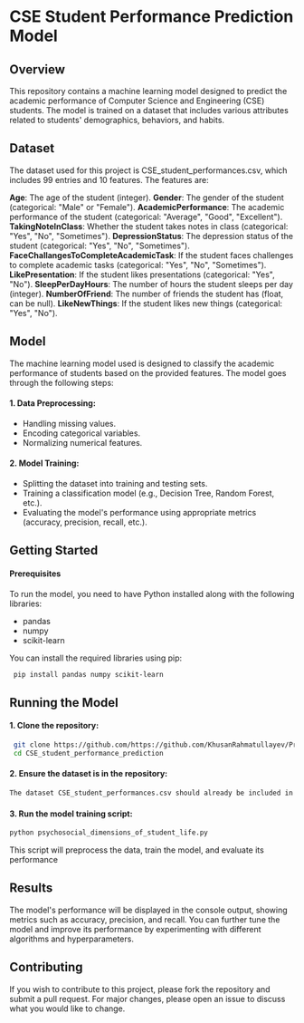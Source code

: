 # CSE Student Performance Prediction Model
## Overview
This repository contains a machine learning model designed to predict the academic performance of Computer Science and Engineering (CSE) students. The model is trained on a dataset that includes various attributes related to students' demographics, behaviors, and habits.
## Dataset
The dataset used for this project is CSE_student_performances.csv, which includes 99 entries and 10 features. The features are:

__Age__: The age of the student (integer).
**Gender**: The gender of the student (categorical: "Male" or "Female").
**AcademicPerformance**: The academic performance of the student (categorical: "Average", "Good", "Excellent").
**TakingNoteInClass**: Whether the student takes notes in class (categorical: "Yes", "No", "Sometimes").
**DepressionStatus**: The depression status of the student (categorical: "Yes", "No", "Sometimes").
**FaceChallangesToCompleteAcademicTask**: If the student faces challenges to complete academic tasks (categorical: "Yes", "No", "Sometimes").
**LikePresentation**: If the student likes presentations (categorical: "Yes", "No").
**SleepPerDayHours**: The number of hours the student sleeps per day (integer).
**NumberOfFriend**: The number of friends the student has (float, can be null).
**LikeNewThings**: If the student likes new things (categorical: "Yes", "No").

## Model

The machine learning model used is designed to classify the academic performance of students based on the provided features. The model goes through the following steps:

#### 1. Data Preprocessing:
- Handling missing values.
- Encoding categorical variables.
- Normalizing numerical features.
#### 2. Model Training:
- Splitting the dataset into training and testing sets.
- Training a classification model (e.g., Decision Tree, Random Forest, etc.).
- Evaluating the model's performance using appropriate metrics (accuracy, precision, recall, etc.).

## Getting Started
#### Prerequisites
To run the model, you need to have Python installed along with the following libraries:
- pandas
- numpy
- scikit-learn

You can install the required libraries using pip:
```sh
 pip install pandas numpy scikit-learn 
```
## Running the Model
 #### 1. Clone the repository:
```sh
 git clone https://github.com/https://github.com/KhusanRahmatullayev/Predicting-CSE-Performance
 cd CSE_student_performance_prediction
```
#### 2. Ensure the dataset is in the repository:

```sh
The dataset CSE_student_performances.csv should already be included in the repository. Confirm that it is present in the root directory of the project.
```
#### 3. Run the model training script:
```sh
python psychosocial_dimensions_of_student_life.py
```
This script will preprocess the data, train the model, and evaluate its performance

## Results
The model's performance will be displayed in the console output, showing metrics such as accuracy, precision, and recall. You can further tune the model and improve its performance by experimenting with different algorithms and hyperparameters.

## Contributing
If you wish to contribute to this project, please fork the repository and submit a pull request. For major changes, please open an issue to discuss what you would like to change.
